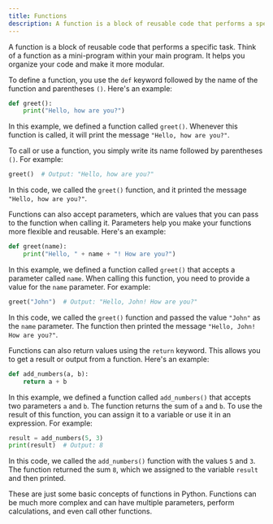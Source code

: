 ```yaml
---
title: Functions
description: A function is a block of reusable code that performs a specific task.
---
```


A function is a block of reusable code that performs a specific task. Think of a function as a mini-program within your main program. It helps you organize your code and make it more modular.

To define a function, you use the `def` keyword followed by the name of the function and parentheses `()`. Here's an example:

```python
def greet():
    print("Hello, how are you?")
```

In this example, we defined a function called `greet()`. Whenever this function is called, it will print the message `"Hello, how are you?"`.

To call or use a function, you simply write its name followed by parentheses `()`. For example:

```python
greet()  # Output: "Hello, how are you?"
```

In this code, we called the `greet()` function, and it printed the message `"Hello, how are you?"`.

Functions can also accept parameters, which are values that you can pass to the function when calling it. Parameters help you make your functions more flexible and reusable. Here's an example:

```python
def greet(name):
    print("Hello, " + name + "! How are you?")
```

In this example, we defined a function called `greet()` that accepts a parameter called `name`. When calling this function, you need to provide a value for the `name` parameter. For example:

```python
greet("John")  # Output: "Hello, John! How are you?"
```

In this code, we called the `greet()` function and passed the value `"John"` as the `name` parameter. The function then printed the message `"Hello, John! How are you?"`.

Functions can also return values using the `return` keyword. This allows you to get a result or output from a function. Here's an example:

```python
def add_numbers(a, b):
    return a + b
```

In this example, we defined a function called `add_numbers()` that accepts two parameters `a` and `b`. The function returns the sum of `a` and `b`. To use the result of this function, you can assign it to a variable or use it in an expression. For example:

```python
result = add_numbers(5, 3)
print(result)  # Output: 8
```

In this code, we called the `add_numbers()` function with the values `5` and `3`. The function returned the sum `8`, which we assigned to the variable `result` and then printed.

These are just some basic concepts of functions in Python. Functions can be much more complex and can have multiple parameters, perform calculations, and even call other functions.
